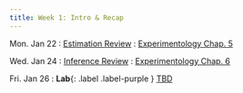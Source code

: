 ```yaml
---
title: Week 1: Intro & Recap 
---
```


Mon. Jan 22
: [Estimation Review](#)
  : [Experimentology Chap. 5](https://experimentology.io/005-estimation.html)

Wed. Jan 24
: [Inference Review](#)
  : [Experimentology Chap. 6](https://experimentology.io/006-inference.html)

Fri. Jan 26
: **Lab**{: .label .label-purple } [TBD](#)

